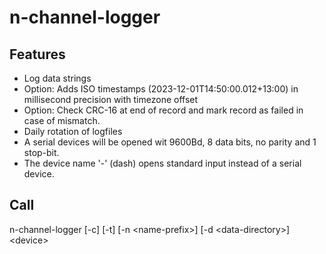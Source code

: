 # n-channel-logger

## Features
- Log data strings
- Option: Adds ISO timestamps (2023-12-01T14:50:00.012+13:00) in millisecond precision with timezone offset
- Option: Check CRC-16 at end of record and mark record as failed in case of mismatch.
- Daily rotation of logfiles
- A serial devices will be opened wit 9600Bd, 8 data bits, no parity and 1 stop-bit.
- The device name '-' (dash) opens standard input instead of a serial device.

## Call

n-channel-logger [-c] [-t] [-n \<name-prefix\>] [-d \<data-directory\>] \<device\>
